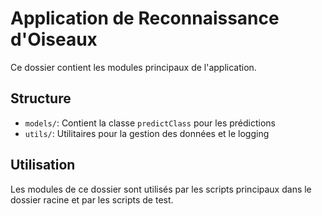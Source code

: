 # Application de Reconnaissance d'Oiseaux

Ce dossier contient les modules principaux de l'application.

## Structure

- `models/`: Contient la classe `predictClass` pour les prédictions
- `utils/`: Utilitaires pour la gestion des données et le logging

## Utilisation

Les modules de ce dossier sont utilisés par les scripts principaux dans le dossier racine et par les scripts de test.